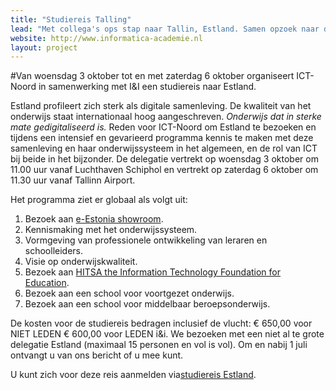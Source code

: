 ```yaml
---
title: "Studiereis Talling"
lead: "Met collega's ops stap naar Tallin, Estland. Samen opzoek naar de volgende stap in informatica. 3-6 oktober 2018"
website: http://www.informatica-academie.nl
layout: project
---
```


#Van woensdag 3 oktober tot en met zaterdag 6 oktober organiseert ICT-Noord in samenwerking met I&I een studiereis naar Estland.

Estland profileert zich sterk als digitale samenleving. De kwaliteit van het onderwijs staat internationaal hoog aangeschreven. *Onderwijs dat in sterke mate gedigitaliseerd is.*
Reden voor ICT-Noord om Estland te bezoeken en tijdens een intensief en gevarieerd programma kennis te maken met deze samenleving en haar onderwijssysteem in het algemeen, en de rol van ICT bij beide in het bijzonder.
De delegatie vertrekt op woensdag 3 oktober om 11.00 uur vanaf Luchthaven Schiphol en vertrekt op zaterdag 6 oktober om 11.30 uur vanaf Tallinn Airport.

Het programma ziet er globaal als volgt uit:



1. Bezoek aan [e-Estonia showroom](https://e-estonia.com/showroom).
2. Kennismaking met het onderwijssysteem.
3. Vormgeving van professionele ontwikkeling van leraren en schoolleiders.
4. Visie op onderwijskwaliteit.
5. Bezoek aan [HITSA the Information Technology Foundation for Education](https://www.hitsa.ee).
6. Bezoek aan een school voor voortgezet onderwijs.
7. Bezoek aan een school voor middelbaar beroepsonderwijs.

De kosten voor de studiereis bedragen inclusief de vlucht:
€ 650,00 voor NIET LEDEN
€ 600,00 voor LEDEN i&i.
We bezoeken met een niet al te grote delegatie Estland (maximaal 15 personen en vol is vol).
Om en nabij 1 juli ontvangt u van ons bericht of u mee kunt.

U kunt zich voor deze reis aanmelden via[studiereis Estland](https://forms.office.com/Pages/ResponsePage.aspx?id=eBHCLymeaUmPJtdreO9MNNphwHuEv0FDm7u7N1QXjX1UOE1ZVjVOME9WNk1CT1NQN1VWRllRM1ExNC4u).
